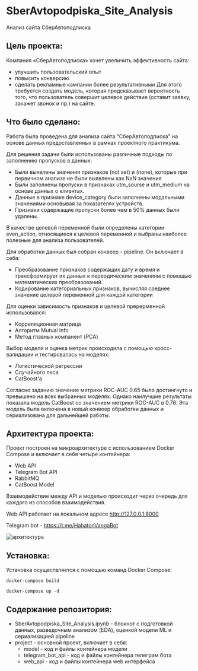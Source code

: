 # SberAvtopodpiska_Site_Analysis
Анализ сайта СберАвтоподписка

## Цель проекта:
Компания «СберАвтоподписка» хочет увеличить эффективность сайта:
- улучшить пользовательский опыт
- повысить конверсию
- сделать рекламные кампании более результативными
Для этого требуется создать модель, которая предсказывает вероятность того, что пользователь совершит целевое действие (оставит заявку, закажет звонок и пр.) на сайте.

## Что было сделано:
Работа была проведена для анализа сайта "СберАвтоподписка" на основе данных предоставленных в рамках проектного практикума.

Для решения задачи были использованы различные подходы по заполнению пропусков в данных:
- Были выявлены значения признаков (not set) и (none), которые при первичном анализе не были выявлены как NaN значения
- Были заполнены пропуски в признаках utm_sourse и utm_medium на основе данных о клиентах.
- Данные в признаке device_category были заполнены модальными значениями основывая за показателях устройств.
- Признаки содержащие пропуски более чем в 50% данных были удалены.

В качестве целевой переменной были определены категории even_action, относящиеся к целевой переменной и выбраны наиболее полезные для анализа пользователей.

Для обработки данных был собран конвеер - pipeline. Он включает в себя:
- Преобразование признаков содержащих дату и время и трансформирует их данных к переодическим значениям с помощью математических преобразований.
- Кодирование категориальных признаков, вычисляя среднее значение целевой переменной для каждой категории

Для оценки зависимость признаков и целевой пререрменной использовался:
- Корреляционная матрица
- Алгоритм Mutual Info
- Метод главных компанент (PCA)

Выбор модели и оценка метрик происходила с помощью кросс-валидации и тестировалась на моделях:
- Логистической регрессии
- Случайного леса
- CatBoost'а

Согласно заданию значение метрики ROC-AUC 0.65 было достингнуто и превышено на всех выбранных моделях. Однако наилучшие результаты показала модель CatBoost со значением метрики ROC-AUC в 0.76. Эта модель была включена в новый конвеер обработки данных и сериализована для дальнейшей работы.


## Архитектура проекта:

Проект построен на микроархитектуре с использованием Docker Compose и включает в себя четыре контейнера:
* Web API
* Telegram Bot API
* RabbitMQ
* CatBoost Model

Взаимодействие между API и моделью происходит через очередь для каждого из способов взаимодействия.

Web API работает на локальном адресе http://127.0.0.1:8000

Telegram bot  - https://t.me/HahatonVangaBot

![архитектура](https://github.com/user-attachments/assets/fedbd2f6-0738-401b-a76f-be98f28e80ec)

## Установка:

Установка осуществляется с помощью команд Docker Compose:

`docker-compose build`

`docker-compose up -d`

## Содержание репозитория:

* SberAvtopodpiska_Site_Analysis.ipynb - блокнот с подготовкой данных, разведочным анализом (EDA), оценкой модели ML и сериализацией pipeline
* project  - основной проект, включает в себя:
  * model - код и файлы контейнера модели
  * telegram_bot_api - код и файлы контейнера телеграм бота
  * web_api - код и файлы контейнера web интерфейса
